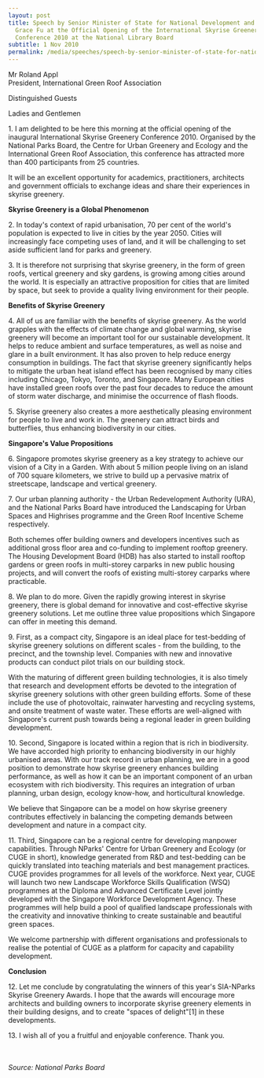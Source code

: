 ```yaml
---
layout: post
title: Speech by Senior Minister of State for National Development and Education
  Grace Fu at the Official Opening of the International Skyrise Greenery
  Conference 2010 at the National Library Board
subtitle: 1 Nov 2010
permalink: /media/speeches/speech-by-senior-minister-of-state-for-national-development-and-education-grace-fu-at-the-official-opening-of-the-international-2010-1-november-2010
---
```

Mr Roland Appl
<br>President, International Green Roof Association

Distinguished Guests

Ladies and Gentlemen

1\. I am delighted to be here this morning at the official opening of the inaugural International Skyrise Greenery Conference 2010. Organised by the National Parks Board, the Centre for Urban Greenery and Ecology and the International Green Roof Association, this conference has attracted more than 400 participants from 25 countries.

It will be an excellent opportunity for academics, practitioners, architects and government officials to exchange ideas and share their experiences in skyrise greenery.

**Skyrise Greenery is a Global Phenomenon**

2\. In today's context of rapid urbanisation, 70 per cent of the world's population is expected to live in cities by the year 2050. Cities will increasingly face competing uses of land, and it will be challenging to set aside sufficient land for parks and greenery.

3\. It is therefore not surprising that skyrise greenery, in the form of green roofs, vertical greenery and sky gardens, is growing among cities around the world. It is especially an attractive proposition for cities that are limited by space, but seek to provide a quality living environment for their people.

**Benefits of Skyrise Greenery**

4\. All of us are familiar with the benefits of skyrise greenery. As the world grapples with the effects of climate change and global warming, skyrise greenery will become an important tool for our sustainable development. It helps to reduce ambient and surface temperatures, as well as noise and glare in a built environment. It has also proven to help reduce energy consumption in buildings. The fact that skyrise greenery significantly helps to mitigate the urban heat island effect has been recognised by many cities including Chicago, Tokyo, Toronto, and Singapore. Many European cities have installed green roofs over the past four decades to reduce the amount of storm water discharge, and minimise the occurrence of flash floods.

5\. Skyrise greenery also creates a more aesthetically pleasing environment for people to live and work in. The greenery can attract birds and butterflies, thus enhancing biodiversity in our cities.

**Singapore's Value Propositions**

6\. Singapore promotes skyrise greenery as a key strategy to achieve our vision of a City in a Garden. With about 5 million people living on an island of 700 square kilometers, we strive to build up a pervasive matrix of streetscape, landscape and vertical greenery.

7\. Our urban planning authority - the Urban Redevelopment Authority (URA), and the National Parks Board have introduced the Landscaping for Urban Spaces and Highrises programme and the Green Roof Incentive Scheme respectively.

Both schemes offer building owners and developers incentives such as additional gross floor area and co-funding to implement rooftop greenery. The Housing Development Board (HDB) has also started to install rooftop gardens or green roofs in multi-storey carparks in new public housing projects, and will convert the roofs of existing multi-storey carparks where practicable.

8\. We plan to do more. Given the rapidly growing interest in skyrise greenery, there is global demand for innovative and cost-effective skyrise greenery solutions. Let me outline three value propositions which Singapore can offer in meeting this demand.

9\. First, as a compact city, Singapore is an ideal place for test-bedding of skyrise greenery solutions on different scales - from the building, to the precinct, and the township level. Companies with new and innovative products can conduct pilot trials on our building stock.

With the maturing of different green building technologies, it is also timely that research and development efforts be devoted to the integration of skyrise greenery solutions with other green building efforts. Some of these include the use of photovoltaic, rainwater harvesting and recycling systems, and onsite treatment of waste water. These efforts are well-aligned with Singapore's current push towards being a regional leader in green building development.

10\. Second, Singapore is located within a region that is rich in biodiversity. We have accorded high priority to enhancing biodiversity in our highly urbanised areas. With our track record in urban planning, we are in a good position to demonstrate how skyrise greenery enhances building performance, as well as how it can be an important component of an urban ecosystem with rich biodiversity. This requires an integration of urban planning, urban design, ecology know-how, and horticultural knowledge.

We believe that Singapore can be a model on how skyrise greenery contributes effectively in balancing the competing demands between development and nature in a compact city.

11\. Third, Singapore can be a regional centre for developing manpower capabilities. Through NParks' Centre for Urban Greenery and Ecology (or CUGE in short), knowledge generated from R&D and test-bedding can be quickly translated into teaching materials and best management practices. CUGE provides programmes for all levels of the workforce. Next year, CUGE will launch two new Landscape Workforce Skills Qualification (WSQ) programmes at the Diploma and Advanced Certificate Level jointly developed with the Singapore Workforce Development Agency. These programmes will help build a pool of qualified landscape professionals with the creativity and innovative thinking to create sustainable and beautiful green spaces.

We welcome partnership with different organisations and professionals to realise the potential of CUGE as a platform for capacity and capability development.


**Conclusion**

12\. Let me conclude by congratulating the winners of this year's SIA-NParks Skyrise Greenery Awards. I hope that the awards will encourage more architects and building owners to incorporate skyrise greenery elements in their building designs, and to create "spaces of delight"[1] in these developments.

13\. I wish all of you a fruitful and enjoyable conference. Thank you.
<br><br><br>


*Source: National Parks Board*